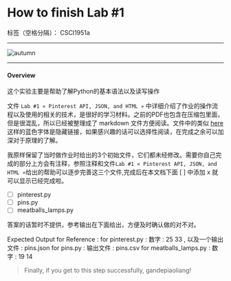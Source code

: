 ﻿# How to finish Lab #1 


标签（空格分隔）： CSCI1951a

---

![autumn](http://wildlifearticles.co.uk/wp-content/uploads/2015/10/7006775-red-fox-hd.jpg)

---
#### Overview
这个实验主要是帮助了解Python的基本语法以及读写操作

文件 `Lab #1 « Pinterest API, JSON, and HTML »` 中详细介绍了作业的操作流程以及使用的相关的技术，是很好的学习材料。之前的PDF也包含在压缩包里面，但是很混乱，所以已经被整理成了 markdown 文件方便阅读。文件中的类似 [here](http://img1.gtimg.com/news/pics/hv1/16/64/2037/132472261.jpg) 这样的蓝色字体是隐藏链接，如果感兴趣的话可以选择性阅读，在完成之余可以加深对于原理的了解。

我原样保留了当时做作业时给出的3个初始文件，它们都未经修改。需要你自己完成的部分上方会有注释，参照注释和文件`Lab #1 « Pinterest API, JSON, and HTML »`给出的帮助可以逐步完善这三个文件,完成后在本文档下面 [ ] 中添加 x 就可以显示已经完成啦。

- [ ] pinterest.py
- [ ] pins.py
- [ ] meatballs_lamps.py

答案的话暂时不提供，参考输出在下面给出，方便及时确认做的对不对。

Expected Output for Reference : 
for pinterest.py : 数字 : 25 33 , 以及一个输出文件 : pins.json
for pins.py : 输出文件 : pins.csv
for meatballs_lamps.py : 数字 : 19 14

> Finally, if you get to this step successfully, gandepiaoliang!